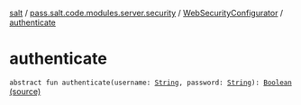 [salt](../../index.md) / [pass.salt.code.modules.server.security](../index.md) / [WebSecurityConfigurator](index.md) / [authenticate](./authenticate.md)

# authenticate

`abstract fun authenticate(username: `[`String`](https://kotlinlang.org/api/latest/jvm/stdlib/kotlin/-string/index.html)`, password: `[`String`](https://kotlinlang.org/api/latest/jvm/stdlib/kotlin/-string/index.html)`): `[`Boolean`](https://kotlinlang.org/api/latest/jvm/stdlib/kotlin/-boolean/index.html) [(source)](https://github.com/kurbaniec-tgm/salt/tree/master/code/modules/server/security/WebSecurityConfig.kt#L7)